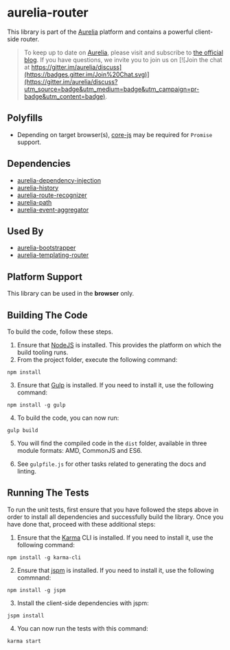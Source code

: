 # aurelia-router

This library is part of the [Aurelia](http://www.aurelia.io/) platform and contains a powerful client-side router.

> To keep up to date on [Aurelia](http://www.aurelia.io/), please visit and subscribe to [the official blog](http://blog.durandal.io/). If you have questions, we invite you to join us on [![Join the chat at https://gitter.im/aurelia/discuss](https://badges.gitter.im/Join%20Chat.svg)](https://gitter.im/aurelia/discuss?utm_source=badge&utm_medium=badge&utm_campaign=pr-badge&utm_content=badge).

## Polyfills

* Depending on target browser(s), [core-js](https://github.com/zloirock/core-js) may be required for `Promise` support.

## Dependencies

* [aurelia-dependency-injection](https://github.com/aurelia/dependency-injection)
* [aurelia-history](https://github.com/aurelia/history)
* [aurelia-route-recognizer](https://github.com/aurelia/route-recognizer)
* [aurelia-path](https://github.com/aurelia/path)
* [aurelia-event-aggregator](https://github.com/aurelia/event-aggregator)

## Used By

* [aurelia-bootstrapper](https://github.com/aurelia/bootstrapper)
* [aurelia-templating-router](https://github.com/aurelia/templating-router)

## Platform Support

This library can be used in the **browser** only.

## Building The Code

To build the code, follow these steps.

1. Ensure that [NodeJS](http://nodejs.org/) is installed. This provides the platform on which the build tooling runs.
2. From the project folder, execute the following command:

  ```shell
  npm install
  ```
3. Ensure that [Gulp](http://gulpjs.com/) is installed. If you need to install it, use the following command:

  ```shell
  npm install -g gulp
  ```
4. To build the code, you can now run:

  ```shell
  gulp build
  ```
5. You will find the compiled code in the `dist` folder, available in three module formats: AMD, CommonJS and ES6.

6. See `gulpfile.js` for other tasks related to generating the docs and linting.

## Running The Tests

To run the unit tests, first ensure that you have followed the steps above in order to install all dependencies and successfully build the library. Once you have done that, proceed with these additional steps:

1. Ensure that the [Karma](http://karma-runner.github.io/) CLI is installed. If you need to install it, use the following command:

  ```shell
  npm install -g karma-cli
  ```
2. Ensure that [jspm](http://jspm.io/) is installed. If you need to install it, use the following commnand:

  ```shell
  npm install -g jspm
  ```
3. Install the client-side dependencies with jspm:

  ```shell
  jspm install
  ```

4. You can now run the tests with this command:

  ```shell
  karma start
  ```
